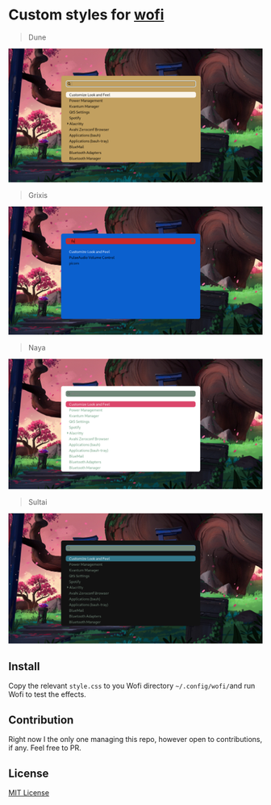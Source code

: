 # Custom styles for [wofi](https://hg.sr.ht/~scoopta/wofi)

> Dune

![Screenshot](https://github.com/DN-debug/wofi-themes/blob/master/dune/dune.png)

> Grixis

![Screenshot](https://github.com/DN-debug/wofi-themes/blob/master/grixis/grixis.png)

> Naya

![Screenshot](https://github.com/DN-debug/wofi-themes/blob/master/naya/naya.png)

> Sultai

![Screenshot](https://github.com/DN-debug/wofi-themes/blob/master/sultai/sultai.png)

## Install

Copy the relevant `style.css` to you Wofi directory `~/.config/wofi/`and run Wofi to test the effects. 

## Contribution

Right now I the only one managing this repo, however open to contributions, if any. Feel free to PR.

## License

[MIT License](./LICENSE)
